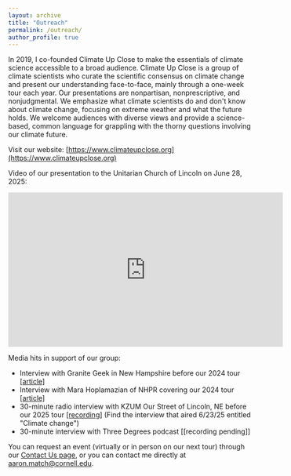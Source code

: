 ```yaml
---
layout: archive
title: "Outreach"
permalink: /outreach/
author_profile: true
---
```


In 2019, I co-founded Climate Up Close to make the essentials of climate science accessible to a broad audience. Climate Up Close is a group of climate scientists who curate the scientific consensus on climate change and present our understanding face-to-face, mainly through a one-week tour each year. Our presentations are nonpartisan, nonprescriptive, and nonjudgmental. We emphasize what climate scientists do and don't know about climate change, focusing on extreme weather and what the future holds. We welcome audiences with diverse views and provide a science-based, common language for grappling with the thorny questions involving our climate future.

Visit our website: [https://www.climateupclose.org](https://www.climateupclose.org)

Video of our presentation to the Unitarian Church of Lincoln on June 28, 2025:
<iframe width="560" height="315" src="https://www.youtube.com/embed/r-e76Adilf0?si=pEHiw4BT6sBgqvqd" title="YouTube video player" frameborder="0" allow="accelerometer; autoplay; clipboard-write; encrypted-media; gyroscope; picture-in-picture; web-share" referrerpolicy="strict-origin-when-cross-origin" allowfullscreen></iframe>

Media hits in support of our group:
* Interview with Granite Geek in New Hampshire before our 2024 tour [[article]](https://granitegeek.concordmonitor.com/2024/07/30/can-a-just-the-facts-approach-move-the-needle-on-climate-change/)
* Interview with Mara Hoplamazian of NHPR covering our 2024 tour [[article]](https://www.nhpr.org/nh-news/2024-08-02/got-questions-about-global-warming-these-climate-scientists-are-touring-nh-with-answers)
* 30-minute radio interview with KZUM Our Street of Lincoln, NE before our 2025 tour [[recording]](https://kzum.org/ourstreet/) (Find the interview that aired 6/23/25 entitled "Climate change")
* 30-minute interview with Three Degrees podcast [[recording pending]]

You can request an event (virtually or in person on our next tour) through our [Contact Us page](https://www.climateupclose.org/contact-us), or you can contact me directly at aaron.match@cornell.edu.

